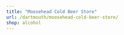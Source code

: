 ```yaml
---
title: "Moosehead Cold Beer Store"
url: /dartmouth/moosehead-cold-beer-store/
shop: alcohol
---
```

